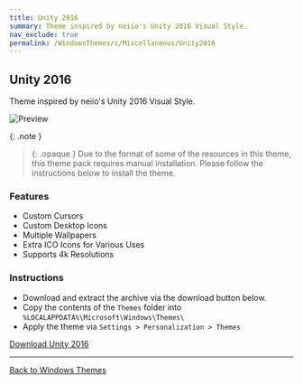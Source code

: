 ```yaml
---
title: Unity 2016
summary: Theme inspired by neiio's Unity 2016 Visual Style.
nav_exclude: true
permalink: /WindowsThemes/c/Miscellaneous/Unity2016
---
```


## Unity 2016

Theme inspired by neiio's Unity 2016 Visual Style.

![Preview](https://gitlab.com/the-back-room/deskthemepacks/sfw/unity-2016/-/raw/main/Extras/Preview.bmp)

{: .note }
> {: .opaque }
> Due to the format of some of the resources in this theme, this theme pack requires manual installation. Please follow the instructions below to install the theme.

### Features

- Custom Cursors
- Custom Desktop Icons
- Multiple Wallpapers
- Extra ICO Icons for Various Uses
- Supports 4k Resolutions

### Instructions

- Download and extract the archive via the download button below.
- Copy the contents of the `Themes` folder into `%LOCALAPPDATA%\Microsoft\Windows\Themes\`
- Apply the theme via `Settings > Personalization > Themes`

<a href="https://gitlab.com/the-back-room/deskthemepacks/sfw/unity-2016/-/archive/main/unity-2016-main.zip" class="btn btn--primary btn--lg" target="_blank" rel="noopener noreferrer">Download Unity 2016</a>

---

<a href="/WindowsThemes" class="btn btn--secondary btn--sm">Back to Windows Themes</a>
